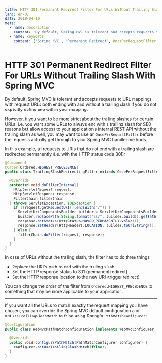 ```yaml
---
title: HTTP 301 Permanent Redirect Filter For URLs Without Trailing Slash With Spring MVC
lang: en-US
date: 2018-04-10
meta:
  - name: description
    content: 'By default, Spring MVC is tolerant and accepts requests to URL mappings with request URLs both ending with and without a trailing slash if you do not explicitly define one within your mapping.'
  - name: keywords
    content: ['Spring MVC', 'Permanent Redirect', OncePerRequestFilter, 'URL Redirect', 'Spring Boot']
---
```


# HTTP 301 Permanent Redirect Filter For URLs Without Trailing Slash With Spring MVC

By default, Spring MVC is tolerant and accepts requests to URL mappings with request URLs both ending with and without a trailing slash if you do not explicitly define one within your mapping.

However, if you want to be more strict about the trailing slashes for certain URLs, i.e. you want some URLs to always end with a trailing slash for SEO reasons but allow access to your application's internal REST API without the trailing slash as well, you may want to use an `OncePerRequestFilter` before the requests actually get through to your Spring MVC handler methods.

In this example, all requests to URIs that do not end with a trailing slash are redirected permanently (i.e. with the HTTP status code 301):

```java
@Component
@Order(Ordered.HIGHEST_PRECEDENCE)
public class TrailingSlashRedirectingFilter extends OncePerRequestFilter {

  @Override
  protected void doFilterInternal(
    HttpServletRequest request,
    HttpServletResponse response,
    FilterChain filterChain
  ) throws ServletException, IOException {
    if (!request.getRequestURI().endsWith("/")) {
      ServletUriComponentsBuilder builder = ServletUriComponentsBuilder.fromRequest(request);
      builder.replacePath(String.format("%s/", builder.build().getPath()));
      response.setStatus(HttpStatus.MOVED_PERMANENTLY.value());
      response.setHeader(HttpHeaders.LOCATION, builder.toUriString());
    } else {
      filterChain.doFilter(request, response);
    }
  }
}
```

In case of URLs without the trailing slash, the filter has to do three things:

* Replace the URI's path to end with the trailing slash
* Set the HTTP response status to 301 (permanent redirect)
* Set the HTTP response location to the new URI (trigger redirect)

You can change the order of the filter from `Ordered.HIGHEST_PRECEDENCE` to something that may be more applicable to your application.

---

If you want all the URLs to match exactly the request mapping you have chosen, you can override the Spring MVC default configuration and set `useTrailingSlashMatch` to false using Spring's `PathMatchConfigurer`:

```java
@Configuration
public class WebMvcPathMatchConfiguration implements WebMvcConfigurer {

  @Override
  public void configurePathMatch(PathMatchConfigurer configurer) {
    configurer.setUseTrailingSlashMatch(false);
  }
}
```
